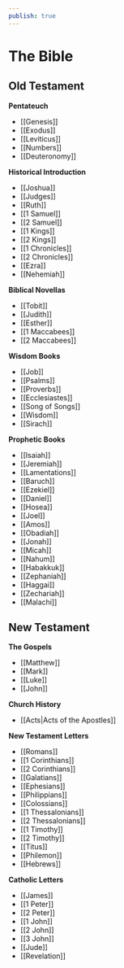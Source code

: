 ```yaml
---
publish: true
---
```

# The Bible

## Old Testament

**Pentateuch**
* [[Genesis]]
* [[Exodus]]
* [[Leviticus]]
* [[Numbers]]
* [[Deuteronomy]]

**Historical Introduction**
* [[Joshua]]
* [[Judges]]
* [[Ruth]]
* [[1 Samuel]]
* [[2 Samuel]]
* [[1 Kings]]
* [[2 Kings]]
* [[1 Chronicles]]
* [[2 Chronicles]]
* [[Ezra]]
* [[Nehemiah]]

**Biblical Novellas**
* [[Tobit]]
* [[Judith]]
* [[Esther]]
* [[1 Maccabees]]
* [[2 Maccabees]]

**Wisdom Books**
* [[Job]]
* [[Psalms]]
* [[Proverbs]]
* [[Ecclesiastes]]
* [[Song of Songs]]
* [[Wisdom]]
* [[Sirach]]

**Prophetic Books**
* [[Isaiah]]
* [[Jeremiah]]
* [[Lamentations]]
* [[Baruch]]
* [[Ezekiel]]
* [[Daniel]]
* [[Hosea]]
* [[Joel]]
* [[Amos]]
* [[Obadiah]]
* [[Jonah]]
* [[Micah]]
* [[Nahum]]
* [[Habakkuk]]
* [[Zephaniah]]
* [[Haggai]]
* [[Zechariah]]
* [[Malachi]]


## New Testament

**The Gospels**
* [[Matthew]]
* [[Mark]]
* [[Luke]]
* [[John]]

**Church History**
* [[Acts|Acts of the Apostles]]

**New Testament Letters**
* [[Romans]]
* [[1 Corinthians]]
* [[2 Corinthians]]
* [[Galatians]]
* [[Ephesians]]
* [[Philippians]]
* [[Colossians]]
* [[1 Thessalonians]]
* [[2 Thessalonians]]
* [[1 Timothy]]
* [[2 Timothy]]
* [[Titus]]
* [[Philemon]]
* [[Hebrews]]

**Catholic Letters**
* [[James]]
* [[1 Peter]]
* [[2 Peter]]
* [[1 John]]
* [[2 John]]
* [[3 John]]
* [[Jude]]
* [[Revelation]]
